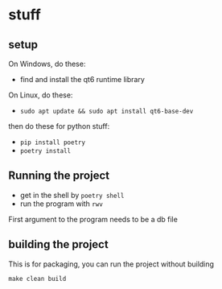 # stuff

## setup

On Windows, do these:

- find and install the qt6 runtime library

On Linux, do these:

- `sudo apt update && sudo apt install qt6-base-dev`

then do these for python stuff:

- `pip install poetry`
- `poetry install`

## Running the project

- get in the shell by `poetry shell`
- run the program with `rwv`

First argument to the program needs to be a db file

## building the project

This is for packaging, you can run the project without building

`make clean build`
